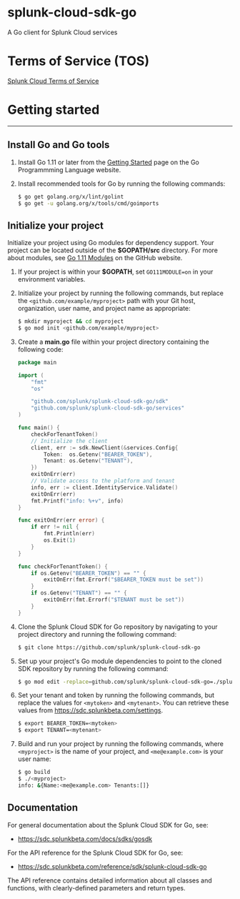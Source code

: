 # splunk-cloud-sdk-go
A Go client for Splunk Cloud services

# Terms of Service (TOS)
[Splunk Cloud Terms of Service](https://www.splunk.com/en_us/legal/terms/splunk-cloud-pre-release-terms-of-service.html)

# Getting started
---

## Install Go and Go tools

1. Install Go 1.11 or later from the [Getting Started](https://golang.org/doc/install) page on the Go Programmming Language website.
   
2. Install recommended tools for Go by running the following commands:
    
    ```bash
    $ go get golang.org/x/lint/golint
    $ go get -u golang.org/x/tools/cmd/goimports
    ```


## Initialize your project

Initialize your project using Go modules for dependency support. Your project can be located outside of the **$GOPATH/src** directory. For more about modules, see [Go 1.11 Modules](https://github.com/golang/go/wiki/Modules) on the GitHub website.

1. If your project is within your **$GOPATH**, set `GO111MODULE=on` in your environment variables. 
   
2. Initialize your project by running the following commands, but replace the `<github.com/example/myproject>` path with your Git host, organization, user name, and project name as appropriate:
    
    ```bash
    $ mkdir myproject && cd myproject
    $ go mod init <github.com/example/myproject>
    ```

3. Create a **main.go** file within your project directory containing the following code: 
    
    ```go
    package main

    import (
        "fmt"
        "os"

        "github.com/splunk/splunk-cloud-sdk-go/sdk"
        "github.com/splunk/splunk-cloud-sdk-go/services"
    )

    func main() {
        checkForTenantToken()
        // Initialize the client
        client, err := sdk.NewClient(&services.Config{
            Token:  os.Getenv("BEARER_TOKEN"),
            Tenant: os.Getenv("TENANT"),
        })
        exitOnErr(err)
        // Validate access to the platform and tenant
        info, err := client.IdentityService.Validate()
        exitOnErr(err)
        fmt.Printf("info: %+v", info)
    }

    func exitOnErr(err error) {
        if err != nil {
            fmt.Println(err)
            os.Exit(1)
        }
    }

    func checkForTenantToken() {
        if os.Getenv("BEARER_TOKEN") == "" {
            exitOnErr(fmt.Errorf("$BEARER_TOKEN must be set"))
        }
        if os.Getenv("TENANT") == "" {
            exitOnErr(fmt.Errorf("$TENANT must be set"))
        }
    }
    ```
    
4. Clone the Splunk Cloud SDK for Go repository by navigating to your project directory and running the following command:
    
    ```bash
    $ git clone https://github.com/splunk/splunk-cloud-sdk-go
    ```

5. Set up your project's Go module dependencies to point to the cloned SDK repository by running the following command:
    
    ```bash
    $ go mod edit -replace=github.com/splunk/splunk-cloud-sdk-go=./splunk-cloud-sdk-go
    ```

6. Set your tenant and token by running the following commands, but replace the values for `<mytoken>` and `<mytenant>`. You can retrieve these values from https://sdc.splunkbeta.com/settings. 

    ```bash
    $ export BEARER_TOKEN=<mytoken>
    $ export TENANT=<mytenant>
    ```

7. Build and run your project by running the following commands, where `<myproject>` is the name of your project, and `<me@example.com>` is your user name:
    
    ```bash
    $ go build
    $ ./<myproject>
    info: &{Name:<me@example.com> Tenants:[]}
    ```

## Documentation
For general documentation about the Splunk Cloud SDK for Go, see:
- https://sdc.splunkbeta.com/docs/sdks/gosdk

For the API reference for the Splunk Cloud SDK for Go, see:
- https://sdc.splunkbeta.com/reference/sdk/splunk-cloud-sdk-go

The API reference contains detailed information about all classes and functions, with clearly-defined parameters and return types.
